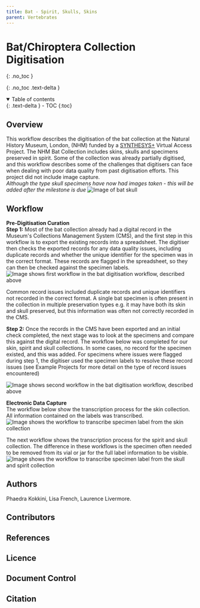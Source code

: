```yaml
---
title: Bat - Spirit, Skulls, Skins
parent: Vertebrates
---
```

# Bat/Chiroptera Collection Digitisation
{: .no_toc }

  {: .no_toc .text-delta }
<details open markdown="block">
  <summary>
    Table of contents
  </summary>
  {: .text-delta }
- TOC
{:toc}
</details>
 
## Overview
This workflow describes the digitisation of the bat collection at the Natural History Museum, London, (NHM) funded by a [SYNTHESYS+](synthesys.info) Virtual Access Project. 
The NHM Bat Collection includes skins, skulls and specimens preserved in spirit. Some of the collection was already partially digitised, and this workflow describes some of the challenges that digitisers can face when dealing with poor data quality from past digitisation efforts.
This project did not include image capture. \
*Although the type skull specimens have now had images taken - this will be added after the milestone is due*
![Image of bat skull](https://github.com/lmfrench/lmfrench.github.io/blob/main/images/Bat.PNG?raw=true)

## Workflow
**Pre-Digitisation Curation**\
**Step 1:** Most of the bat collection already had a digital record in the Museum's Collections Management System (CMS), and the first step in this workflow is to export the existing records into a spreadsheet. The digitiser then checks the exported records for any data quality issues, including duplicate records and whether the unique identifier for the specimen was in the correct format.
These records are flagged in the spreadsheet, so they can then be checked against the specimen labels.
![Image shows first workflow in the bat digitisation workflow, described above](https://github.com/lmfrench/lmfrench.github.io/blob/main/images/BatPreDig1.PNG?raw=true)


Common record issues included duplicate records and unique identifiers not recorded in the correct format. A single bat specimen is often present in the collection in multiple preservation types e.g. it may have both its skin and skull preserved, but this information was often not correctly recorded in the CMS.

**Step 2:** Once the records in the CMS have been exported and an initial check completed, the next stage was to look at the specimens and compare this against the digital record. The workflow below was completed for our skin, spirit and skull collections.
In some cases, no record for the specimen existed, and this was added. For specimens where issues were flagged during step 1, the digitiser used the specimen labels to resolve these record issues (see Example Projects for more detail on the type of record issues encountered)

![Image shows second workflow in the bat digitisation workflow, described above](https://github.com/lmfrench/lmfrench.github.io/blob/main/images/BatPreDig2.PNG?raw=true)


**Electronic Data Capture** \
The workflow below show the transcription process for the skin collection. All information contained on the labels was transcribed.
![Image shows the workflow to transcribe specimen label from the skin collection](https://github.com/lmfrench/lmfrench.github.io/blob/main/images/BatEDC1.PNG?raw=true)

The next workflow shows the transcription process for the spirit and skull collection. The difference in these workflows is the specimen often needed to be removed from its vial or jar for the full label information to be visible.
![Image shows the workflow to transcribe specimen label from the skull and spirit collection](https://github.com/lmfrench/lmfrench.github.io/blob/main/images/BatEDC2.PNG?raw=true)


## Authors
Phaedra Kokkini, Lisa French, Laurence Livermore.

## Contributors

## References

## Licence

## Document Control

## Citation

